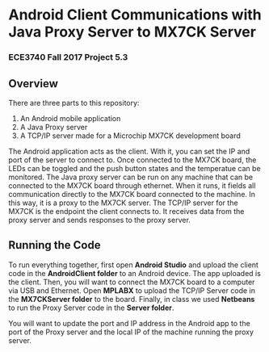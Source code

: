 # Android Client Communications with Java Proxy Server to MX7CK Server
### ECE3740 Fall 2017 Project 5.3

## Overview

There are three parts to this repository:
1. An Android mobile application
2. A Java Proxy server
3. A TCP/IP server made for a Microchip MX7CK development board

The Android application acts as the client. With it, you can set the IP and port of the server to connect to. Once connected to the MX7CK board, the LEDs can be toggled and the push button states and the temperatue can be monitored.
The Java proxy server can be run on any machine that can be connected to the MX7CK board through ethernet. When it runs, it fields all communication directly to the MX7CK board connected to the machine. In this way, it is a proxy to the MX7CK server.
The TCP/IP server for the MX7CK is the endpoint the client connects to. It receives data from the proxy server and sends responses to the proxy server.

## Running the Code

To run everything together, first open **Android Studio** and upload the client code in the **AndroidClient folder** to an Android device. The app uploaded is the client. Then, you will want to connect the MX7CK board to a computer via USB and Ethernet. Open **MPLABX** to upload the TCP/IP Server code in the **MX7CKServer folder** to the board. Finally, in class we used **Netbeans** to run the Proxy Server code in the **Server folder**.

You will want to update the port and IP address in the Android app to the port of the Proxy server and the local IP of the machine running the proxy server.
